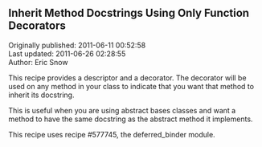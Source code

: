 ## Inherit Method Docstrings Using Only Function Decorators  
Originally published: 2011-06-11 00:52:58  
Last updated: 2011-06-26 02:28:55  
Author: Eric Snow  
  
This recipe provides a descriptor and a decorator.  The decorator will be used on any method in your class to indicate that you want that method to inherit its docstring.

This is useful when you are using abstract bases classes and want a method to have the same docstring as the abstract method it implements.

This recipe uses recipe #577745, the deferred_binder module.
